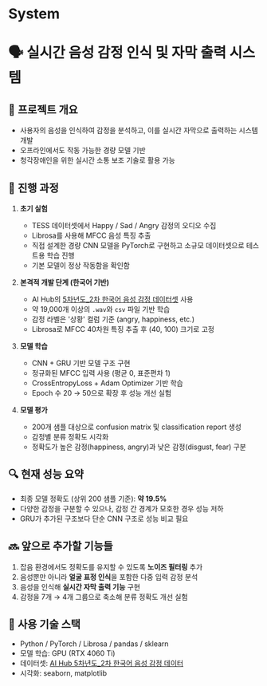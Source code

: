 # System

# 🗣️ 실시간 음성 감정 인식 및 자막 출력 시스템

## 📌 프로젝트 개요
- 사용자의 음성을 인식하여 감정을 분석하고, 이를 실시간 자막으로 출력하는 시스템 개발
- 오프라인에서도 작동 가능한 경량 모델 기반
- 청각장애인을 위한 실시간 소통 보조 기술로 활용 가능

## 🚀 진행 과정
1. **초기 실험**
   - TESS 데이터셋에서 Happy / Sad / Angry 감정의 오디오 수집
   - Librosa를 사용해 MFCC 음성 특징 추출
   - 직접 설계한 경량 CNN 모델을 PyTorch로 구현하고 소규모 데이터셋으로 테스트용 학습 진행
   - 기본 모델이 정상 작동함을 확인함

2. **본격적 개발 단계 (한국어 기반)**
   - AI Hub의 [5차년도_2차 한국어 음성 감정 데이터셋](https://aihub.or.kr/aihubdata/data/view.do?dataSetSn=263) 사용
   - 약 19,000개 이상의 `.wav`와 `csv` 파일 기반 학습
   - 감정 라벨은 '상황' 컬럼 기준 (angry, happiness, etc.)
   - Librosa로 MFCC 40차원 특징 추출 후 (40, 100) 크기로 고정

3. **모델 학습**
   - CNN + GRU 기반 모델 구조 구현
   - 정규화된 MFCC 입력 사용 (평균 0, 표준편차 1)
   - CrossEntropyLoss + Adam Optimizer 기반 학습
   - Epoch 수 20 → 50으로 확장 후 성능 개선 실험

4. **모델 평가**
   - 200개 샘플 대상으로 confusion matrix 및 classification report 생성
   - 감정별 분류 정확도 시각화
   - 정확도가 높은 감정(happiness, angry)과 낮은 감정(disgust, fear) 구분

## 🔍 현재 성능 요약
- 최종 모델 정확도 (상위 200 샘플 기준): **약 19.5%**
- 다양한 감정을 구분할 수 있으나, 감정 간 경계가 모호한 경우 성능 저하
- GRU가 추가된 구조보다 단순 CNN 구조로 성능 비교 필요

## 🔜 앞으로 추가할 기능들
1. 잡음 환경에서도 정확도를 유지할 수 있도록 **노이즈 필터링** 추가
2. 음성뿐만 아니라 **얼굴 표정 인식**을 포함한 다중 입력 감정 분석
3. 음성을 인식해 **실시간 자막 출력 기능** 구현
4. 감정을 7개 → 4개 그룹으로 축소해 분류 정확도 개선 실험

## 🧠 사용 기술 스택
- Python / PyTorch / Librosa / pandas / sklearn
- 모델 학습: GPU (RTX 4060 Ti)
- 데이터셋: [AI Hub 5차년도_2차 한국어 음성 감정 데이터](https://aihub.or.kr/aihubdata/data/view.do?dataSetSn=263)
- 시각화: seaborn, matplotlib
